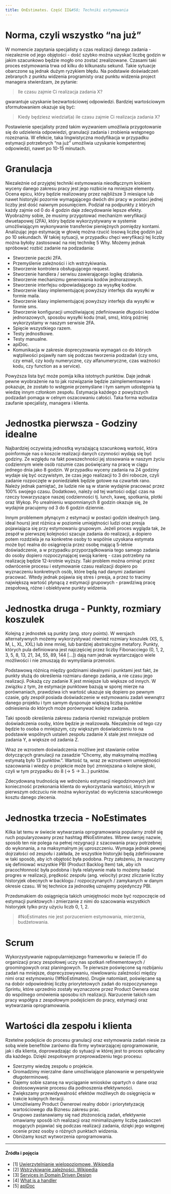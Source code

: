 ```yaml
---
title: OnEstimates. Część II&#58; Techniki estymowania
---
```


Norma, czyli wszystko “na już”
==============================

W momencie zapytania specjalisty o czas realizacji danego zadania - niezaleznie od jego objętości - dość szybko można uzyskać liczbę godzin w jakim szacunkowo będzie mogło ono zostać zrealizowane. Czasami taki proces estymowania trwa od kilku do kilkunastu sekund. Takie sytuacje obarczone są jednak dużym ryzykiem błędu. Na podstawie doświadczeń zebranych z punktu widzenia programisty oraz punktu widzenia project managera stwierdzam, że pytanie:

> Ile czasu zajmie Ci realizacja zadania X?

gwarantuje uzyskanie bezwartościowej odpowiedzi. Bardziej wartościowym sformułowaniem okazuje się być:

> Kiedy będziesz wiedział(a) ile czasu zajmie Ci realizacja zadania X?

Postawienie specjalisty przed takim wyzwaniem umożliwia przygotowanie się do udzielenia odpowiedzi, granulacji zadania i zrobienia wstępnego rozeznania. W efekcie, taka lingwistyczna modyfikacja w przypadku estymacji potrzebnych “na już” umożliwia uzyskanie kompetentnej odpowiedzi, nawet po 10-15 minutach.

Granulacja
==========

Niezależnie od przyjętej techniki estymowania nieodłącznym krokiem wyceny danego zakresu pracy jest jego rozbicie na mniejsze elementy. Ocena epicu, który będzie realizowany przez najbliższe 3 miesiące lub nawet historyjki pozornie wymagającego dwóch dni pracy w postaci jednej liczby jest dość naiwnym posunięciem. Podział na podpunkty z których każdy zajmie od 0 do 4 godzin daje zdecydowanie lepsze efekty. Wyobraźmy sobie, że musimy przygotować mechanizm weryfikacji dwuetapowej (2FA), który będzie wykorzystywany w systemie umożliwiającym wykonywanie transferów pieniężnych pomiędzy kontami. Analizując jego estymację w głowię można rzucić losową liczbę godzin już po 10 sekundach. W takiej sytuacji, w przypadku chęci weryfikacji tej liczby można byłoby zastosować na niej technikę 5 Why. Możemy jednak spróbować rozbić zadanie na podzadania:

*   Stworzenie paczki 2FA.
*   Przemyślenie zależności i ich wstrzykiwania.
*   Stworzenie kontrolera obsługującego request.
*   Stworzenie handlera / serwisu zawierającego logikę działania.
*   Stworzenie mechanizmu generowania kodów jednorazowych.
*   Stworzenie interfejsu odpowiadającego za wysyłkę kodów.
*   Stworzenie klasy implementującej powyższy interfejs dla wysyłki w formie maila.
*   Stworzenie klasy implementującej powyższy interfejs dla wysyłki w formie sms.
*   Stworzenie konfiguracji umożliwiającej zdefiniowanie długości kodów jednorazowych, sposobu wysyłki kodu (mail, sms), którą później wykorzystamy w naszym serwisie 2FA.
*   Spięcie wszystkiego razem.
*   Testy jednostkowe.
*   Testy manualne.
*   apiDoc.
*   Komunikacja w zakresie doprecyzowania wymagań co do których wątpliwości pojawiły nam się podczas tworzenia podzadań (czy sms, czy email, czy kody numeryczne, czy alfanumeryczne, czas ważności kodu, czy function as a service).

Powyższa lista być może pomija kilka istotnych punktów. Daje jednak pewne wyobrażenie na to jak rozwiązanie będzie zaimplementowane i pokazuje, że zostało to wstępnie przemyślane i tym samym udostępnia tą wiedzę innym członkom zespołu. Estymacja każdego z powyższych podzadań pomaga w celnym oszacowaniu całości. Taka forma wzbudza zaufanie specjalisty, managera i klienta.

Jednostka pierwsza - Godziny idealne
====================================

Najbardziej oczywistą jednostką wyrażającą szacunkową wartość, która poinformuje nas o koszcie realizacji danych czynności wydają się być godziny. Ze względu na fakt powszechności jej stosowania w naszym życiu codziennym wiele osób rozumie czas poświęcany na pracę w ciągu jednego dnia jako 8 godzin. W przypadku wyceny zadania na 24 godziny wydaje się być oczywistym, że czas jego realizacji to 3 dni robocze, czyli zadanie rozpoczęte w poniedziałek będzie gotowe na czwartek rano. Należy jednak pamiętać, że ludzie nie są w stanie wydajnie pracować przez 100% swojego czasu. Dodatkowo, należy od tej wartości odjąć czas na rzeczy towarzyszące naszej codzienności tj. lunch, kawę, spotkania, plotki oraz Wykop. Po urealnieniu wspomnianych 8 godzin okazuje się, że wydajnie pracujemy od 3 do 6 godzin dziennie.

Innym problemem płynącym z estymacji w postaci godzin idealnych (ang. ideal hours) jest różnica w poziomie umiejętności ludzi oraz presja pojawiająca się przy estymowaniu grupowym. Jeżeli proces wygląda tak, że zespół w pierwszej kolejności szacuje zadania do realizacji, a dopiero potem rozdziela je na konkretne osoby to wspólnie uzyskana estymata może być realna do osiągnięcia przez osobę mającą 5-letnie doświadczenie, a w przypadku przyporządkowania tego samego zadania do osoby dopiero rozpoczynającej swoją karierę - czas potrzebny na realizację będzie 12-krotnie wyższy. Taki problem można ominąć przez odwrócenie procesu i estymowanie czasu realizacji dopiero po wyznaczeniu konkretnych osób, które będą nad danymi zadaniami pracować. Wtedy jednak pojawia się stres i presja, a przez to tracimy największą wartość płynącą z estymacji grupowych - prawdziwą pracę zespołową, różne i obiektywne punkty widzenia.

Jednostka druga - Punkty, rozmiary koszulek
===========================================

Kolejną z jednostek są punkty (ang. story points). W wersjach alternatywnych możemy wykorzystywać również rozmiary koszulek (XS, S, M, L, XL, XXL) lub inne mniej, lub bardziej abstrakcyjne metafory. Punkty, których pula definiowana jest najczęściej przez liczby Fibonacciego (0, 1, 2, 3, 5, 8, 13, 21, 34, 55, 89, 144 \[…\]) dają nam jednak wystarczająco wiele możliwości i nie zmuszają do wymyślania przenośni.

Podstawową różnicą między godzinami idealnymi i punktami jest fakt, że punkty służą do określenia rozmiaru danego zadania, a nie czasu jego realizacji. Pokażą czy zadanie X jest mniejsze lub większe od innych. W związku z tym, że estymacje punktowe bazują w sporej mierze na porównaniach, prawdziwa ich wartość ukazuje się dopiero po pewnym czasie, gdy zespół posiada doświadczenie w estymowaniu zadań wewnątrz danego projektu i tym samym dysponuje większą liczbą punktów odniesienia do których może porównywać kolejne zadania.

Taki sposób określenia zakresu zadania również rozwiązuje problem doświadczenia osoby, które będzie je realizowała. Niezależnie od tego czy będzie to osoba o mniejszym, czy większym doświadczeniu to na podstawie wspólnych ustaleń zespołu zadanie X stale jest mniejsze od zadania Y, a większe od zadania Z.

Wraz ze wzrostem doświadczenia możliwe jest stawianie celów dotyczących granulacji na zasadzie “Chcemy, aby maksymalną możliwą estymatą było 13 punktów.”. Wartość ta, wraz ze wzrostwem umiejętności szacowania i wiedzy o projekcie może być zmniejszana o kolejne skoki, czyli w tym przypadku do 8 (-> 5 -> 3…) punktów.

Zdecydowaną trudnością we wdrożeniu estymacji niegodzinowych jest konieczność przekonania klienta do wykorzystania wartości, których w pierwszym odczuciu nie można wykorzystać do wyliczenia szacunkowego kosztu danego zlecenia.

Jednostka trzecia - NoEstimates
===============================

Kilka lat temu w świecie wytwarzania oprogramowania popularny zrobił się ruch popularyzowany przez hashtag #NoEstimates. Wbrew swojej nazwie, sposób ten nie polega na pełnej rezygnacji z szacowania pracy potrzebnej do wykonania, a na maksymalnym jej uproszczeniu. Wymaga jednak pewnej dojrzałości od zespołu i zakłada, że wszystkie historyjki będą zdefiniowane w taki sposób, aby ich objętość była podobna. Przy założeniu, że nauczymy się definiować wszystkie PBI (Product Backlog Item) tak, aby ich pracochłonność była podobna i była relatywnie mała to możemy badać progres w realizacji, prędkość zespołu (ang. velocity) przez zliczanie liczby historyjek obecnych w backlogu / rozpoczynanych / zamykanych w danym okresie czasu. W tej technice za jednostkę uznajemy pojedynczy PBI.

Przedsmakiem do osiągnięcia takich umiejętności może być rozpoczęcie od estymacji punktowych i zmierzanie z nimi do szacowania wszystkich historyjek tylko przy użyciu liczb 0, 1, 2.

> #NoEstimates nie jest porzuceniem estymowania, mierzenia, budżetowania.

Scrum
=====

Wykorzystywanie najpopularniejszego frameworku w świecie IT do organizacji pracy zespołowej uczy nas spotkań refinementowych / groomingowych oraz planingowych. Te pierwsze poświęcone są rozbijaniu zadań na mniejsze, doprecyzowywaniu, niwelowaniu zależności między nimi oraz estymowaniu (!#NoEstimates). Drugie natomiast, poświęcane są na dobór odpowiedniej liczby priorytetowych zadań do rozpoczynanego Sprintu, które uprzednio zostały wyznaczone przez Product Ownera oraz do wspólnego omówienia sposobu ich realizacji. Narzucenie takich ram pracy współgra z zespołowym podejściem do pracy, estymacji oraz wytwarzania oprogramowania.

Wartości dla zespołu i klienta
==============================

Rzetelne podejście do procesu granulacji oraz estymowania zadań niesie za sobą wiele benefitów zarówno dla firmy wytwarzającej oprogramowanie, jak i dla klienta, doprowadzając do sytuacji w której jest to proces opłacalny dla każdego. Dzięki zespołowym przeprowadzeniu tego procesu:

*   Szerzymy wiedzę zespołu o projekcie.
*   Gromadzimy mierzalne dane umożliwiające planowanie w perspektywie długoterminowej.
*   Dajemy sobie szansę na wyciąganie wniosków opartych o dane oraz dostosowywanie procesu dla podnoszenia efektywności.
*   Zwiększamy przewidywalność efektów możliwych do osięgnięcia w trakcie kolejnych iteracji.
*   Umożliwiamy Product Ownerowi realny dobór i priorytetyzację wartościowego dla Biznesu zakresu prac.
*   Grupowo zastanawiamy się nad złożonością zadań, efektywnie omawiamy sposób ich realizacji oraz minimalizujemy liczbę zaskoczeń mogących pojawiać się podczas realizacji zadania, dzięki jego wstępnej ocenie przez osoby o różnych punktach widzenia.
*   Obniżamy koszt wytworzenia oprogramowania.

* * *

#### Źródła i pojęcia

*   \[1\] [Uwierzytelnianie wielopoziomowe, Wikipedia](https://pl.wikipedia.org/wiki/Uwierzytelnianie_wielopoziomowe)
*   \[2\] [Wstrzykiwanie zależności, Wikipedia](https://pl.wikipedia.org/wiki/Wstrzykiwanie_zale%C5%BCno%C5%9Bci)
*   \[3\] [Services in Domain Driven Design](http://gorodinski.com/blog/2012/04/14/services-in-domain-driven-design-ddd/)
*   \[4\] [What is a handler](http://stackoverflow.com/questions/195357/what-is-a-handler)
*   \[5\] [apiDoc](http://apidocjs.com/)
